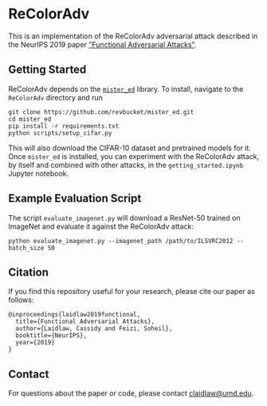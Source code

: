 # ReColorAdv

This is an implementation of the ReColorAdv adversarial attack described in the NeurIPS 2019 paper ["Functional Adversarial Attacks"](https://arxiv.org/abs/1906.00001).

## Getting Started

ReColorAdv depends on the [`mister_ed`](https://github.com/revbucket/mister_ed) library. To install, navigate to the `ReColorAdv` directory and run

    git clone https://github.com/revbucket/mister_ed.git
    cd mister_ed
    pip install -r requirements.txt
    python scripts/setup_cifar.py

This will also download the CIFAR-10 dataset and pretrained models for it. Once `mister_ed` is installed, you can experiment with the ReColorAdv attack, by itself and combined with other attacks, in the `getting_started.ipynb` Jupyter notebook.

## Example Evaluation Script

The script `evaluate_imagenet.py` will download a ResNet-50 trained on ImageNet and evaluate it against the ReColorAdv attack:

    python evaluate_imagenet.py --imagenet_path /path/to/ILSVRC2012 --batch_size 50

## Citation

If you find this repository useful for your research, please cite our paper as follows:

    @inproceedings{laidlaw2019functional,
      title={Functional Adversarial Attacks},
      author={Laidlaw, Cassidy and Feizi, Soheil},
      booktitle={NeurIPS},
      year={2019}
    }

## Contact

For questions about the paper or code, please contact claidlaw@umd.edu.
